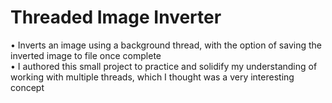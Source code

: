 # Threaded Image Inverter
• Inverts an image using a background thread, with the option of saving the inverted image to file once complete <br>
• I authored this small project to practice and solidify my understanding of working with multiple threads, which I thought was a very interesting concept

